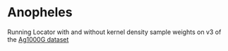 # Anopheles

Running Locator with and without kernel density sample weights on v3 of the [Ag1000G dataset](https://www.malariagen.net/mosquito/ag1000g)
